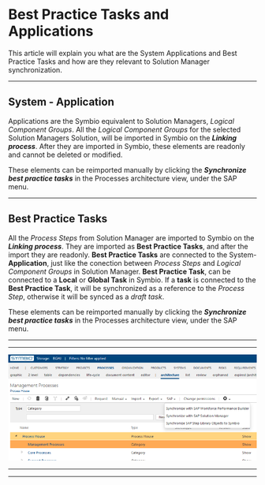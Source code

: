 # Best Practice Tasks and Applications

This article will explain you what are the System Applications and Best Practice Tasks and how are they relevant to Solution Manager synchronization.

***
## System - Application

Applications are the Symbio equivalent to Solution Managers, *Logical Component Groups*. All the *Logical Component Groups* for the selected 
Solution Managers Solution, will be imported in Symbio on the ***Linking process***. After they are imported in Symbio, these elements are readonly
and cannot be deleted or modified.

These elements can be reimported manually by clicking the ***Synchronize best practice tasks*** in the Processes architecture view, under the SAP menu.

***
## Best Practice Tasks

All the *Process Steps* from Solution Manager are imported to Symbio on the ***Linking process***. They are imported as **Best Practice Tasks**, 
and after the import they are readonly. **Best Practice Tasks** are connected to the System-**Application**, just like the conection between 
*Process Steps* and *Logical Component Groups* in Solution Manager.
**Best Practice Task**, can be connected to a **Local** or **Global Task** in Symbio. If a **task** is connected to the **Best Practice Task**, it will be
synchronized as a reference to the *Process Step*, otherwise it will be synced as a *draft task*. 

These elements can be reimported manually by clicking the ***Synchronize best practice tasks*** in the Processes architecture view, under the SAP menu.

***
---

![Test](media/SyncBPTsButton.png)

---
***